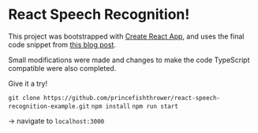 # React Speech Recognition!

This project was bootstrapped with [Create React App](https://github.com/facebook/create-react-app), and uses the final code snippet from [this blog post](https://www.loginradius.com/blog/async/quick-look-at-react-speech-recognition/). 

Small modifications were made and changes to make the code TypeScript compatible were also completed.

Give it a try!

`git clone https://github.com/princefishthrower/react-speech-recognition-example.git`
`npm install`
`npm run start`

-> navigate to `localhost:3000`



